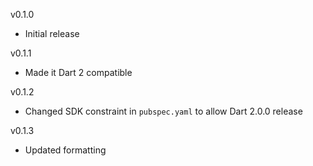 v0.1.0
* Initial release

v0.1.1
* Made it Dart 2 compatible

v0.1.2
* Changed SDK constraint in `pubspec.yaml` to allow Dart 2.0.0 release

v0.1.3
* Updated formatting
